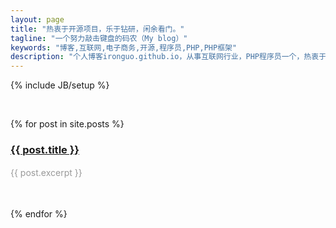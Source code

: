 ```yaml
---
layout: page
title: "热衷于开源项目，乐于钻研，闲余看门。"
tagline: "一个努力敲击键盘的码农（My blog）"
keywords: "博客,互联网,电子商务,开源,程序员,PHP,PHP框架"
description: "个人博客ironguo.github.io，从事互联网行业，PHP程序员一个，热衷于开源项目，乐于钻研。"
---
```

{% include JB/setup %}

<p>&nbsp;</p>
{% for post in site.posts %}
  <h3><a href="{{ BASE_PATH }}{{ post.url }}">{{ post.title }}</a></h3>
  <div style="color: #999;font-size: 14px;line-height: 1.6em;">{{ post.excerpt }}</div>
  <p>&nbsp;</p>
{% endfor %}
